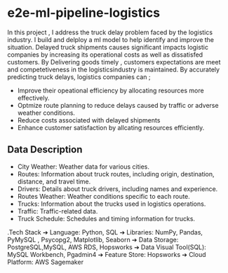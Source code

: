 # e2e-ml-pipeline-logistics
In this project , I address the truck delay problem faced by the logistics industry. I build and delploy a ml model to help identify and improve the situation.
Delayed truck shipments causes significant impacts logistic companies by increasing its operational costs as well as dissatisfed customers.
By Delivering goods timely , customers expectations are meet and competetiveness in the logisticsindustry is maintained. By accurately predicting truck delays, logistics companies can ;
- Improve  their opeational efficiency by allocating resources more effectively.
- Optmize route planning to reduce delays caused by traffic or adverse weather conditions.
- Reduce costs associated with delayed shipments
- Enhance customer satisfaction by allcating resources efficiently.

## Data Description
- City Weather: Weather data for various cities.
- Routes: Information about truck routes, including origin, destination, distance, and travel time.
- Drivers: Details about truck drivers, including names and experience.
- Routes Weather: Weather conditions specific to each route.
- Trucks: Information about the trucks used in logistics operations.
- Traffic: Traffic-related data.
- Truck Schedule: Schedules and timing information for trucks.

.Tech Stack
➔ Language: Python, SQL
➔ Libraries: NumPy, Pandas, PyMySQL , Psycopg2, Matplotlib, Seaborn
➔ Data Storage: PostgreSQL,MySQL, AWS RDS, Hopsworks
➔ Data Visual Tool(SQL): MySQL Workbench, Pgadmin4
➔ Feature Store: Hopsworks
➔ Cloud Platform: AWS Sagemaker
